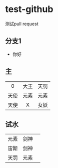 # test-github
测试pull request

## 分支1

- 你好

## 主
||||
|:---:|:---:|:---:|
|0  | 大王|  天罚|
|天使| 元素|  元素|
|天使| X  |女妖|



## 试水

||||
|:---:|:---:|:---:|
|元素 |剑神||
|宙斯 |剑神||
|天罚 |元素||
